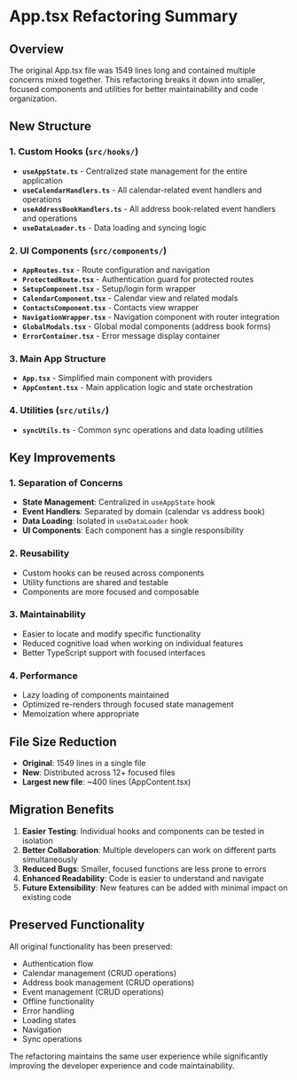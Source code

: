 # App.tsx Refactoring Summary

## Overview
The original App.tsx file was 1549 lines long and contained multiple concerns mixed together. This refactoring breaks it down into smaller, focused components and utilities for better maintainability and code organization.

## New Structure

### 1. Custom Hooks (`src/hooks/`)
- **`useAppState.ts`** - Centralized state management for the entire application
- **`useCalendarHandlers.ts`** - All calendar-related event handlers and operations
- **`useAddressBookHandlers.ts`** - All address book-related event handlers and operations  
- **`useDataLoader.ts`** - Data loading and syncing logic

### 2. UI Components (`src/components/`)
- **`AppRoutes.tsx`** - Route configuration and navigation
- **`ProtectedRoute.tsx`** - Authentication guard for protected routes
- **`SetupComponent.tsx`** - Setup/login form wrapper
- **`CalendarComponent.tsx`** - Calendar view and related modals
- **`ContactsComponent.tsx`** - Contacts view wrapper
- **`NavigationWrapper.tsx`** - Navigation component with router integration
- **`GlobalModals.tsx`** - Global modal components (address book forms)
- **`ErrorContainer.tsx`** - Error message display container

### 3. Main App Structure
- **`App.tsx`** - Simplified main component with providers
- **`AppContent.tsx`** - Main application logic and state orchestration

### 4. Utilities (`src/utils/`)
- **`syncUtils.ts`** - Common sync operations and data loading utilities

## Key Improvements

### 1. Separation of Concerns
- **State Management**: Centralized in `useAppState` hook
- **Event Handlers**: Separated by domain (calendar vs address book)
- **Data Loading**: Isolated in `useDataLoader` hook
- **UI Components**: Each component has a single responsibility

### 2. Reusability
- Custom hooks can be reused across components
- Utility functions are shared and testable
- Components are more focused and composable

### 3. Maintainability
- Easier to locate and modify specific functionality
- Reduced cognitive load when working on individual features
- Better TypeScript support with focused interfaces

### 4. Performance
- Lazy loading of components maintained
- Optimized re-renders through focused state management
- Memoization where appropriate

## File Size Reduction
- **Original**: 1549 lines in a single file
- **New**: Distributed across 12+ focused files
- **Largest new file**: ~400 lines (AppContent.tsx)

## Migration Benefits
1. **Easier Testing**: Individual hooks and components can be tested in isolation
2. **Better Collaboration**: Multiple developers can work on different parts simultaneously
3. **Reduced Bugs**: Smaller, focused functions are less prone to errors
4. **Enhanced Readability**: Code is easier to understand and navigate
5. **Future Extensibility**: New features can be added with minimal impact on existing code

## Preserved Functionality
All original functionality has been preserved:
- Authentication flow
- Calendar management (CRUD operations)
- Address book management (CRUD operations)
- Event management (CRUD operations)
- Offline functionality
- Error handling
- Loading states
- Navigation
- Sync operations

The refactoring maintains the same user experience while significantly improving the developer experience and code maintainability.